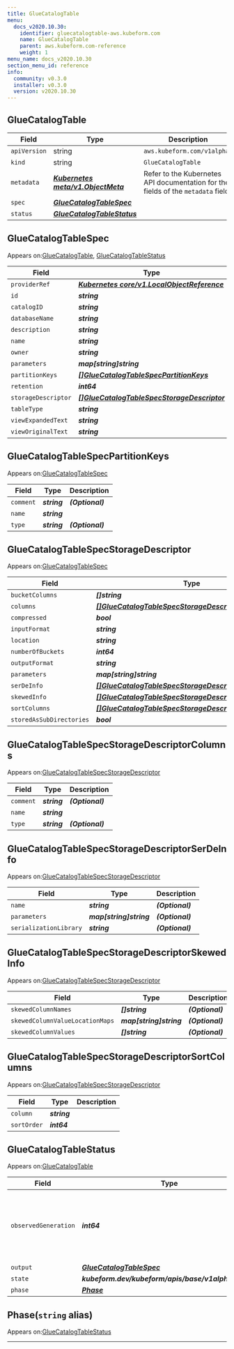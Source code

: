 ```yaml
---
title: GlueCatalogTable
menu:
  docs_v2020.10.30:
    identifier: gluecatalogtable-aws.kubeform.com
    name: GlueCatalogTable
    parent: aws.kubeform.com-reference
    weight: 1
menu_name: docs_v2020.10.30
section_menu_id: reference
info:
  community: v0.3.0
  installer: v0.3.0
  version: v2020.10.30
---
```


## GlueCatalogTable
| Field | Type | Description |
| ------ | ----- | ----------- |
| `apiVersion` | string | `aws.kubeform.com/v1alpha1` |
|    `kind` | string | `GlueCatalogTable` |
| `metadata` | ***[Kubernetes meta/v1.ObjectMeta](https://v1-18.docs.kubernetes.io/docs/reference/generated/kubernetes-api/v1.18/#objectmeta-v1-meta)***|Refer to the Kubernetes API documentation for the fields of the `metadata` field.|
| `spec` | ***[GlueCatalogTableSpec](#gluecatalogtablespec)***||
| `status` | ***[GlueCatalogTableStatus](#gluecatalogtablestatus)***||
## GlueCatalogTableSpec

Appears on:[GlueCatalogTable](#gluecatalogtable), [GlueCatalogTableStatus](#gluecatalogtablestatus)

| Field | Type | Description |
| ------ | ----- | ----------- |
| `providerRef` | ***[Kubernetes core/v1.LocalObjectReference](https://v1-18.docs.kubernetes.io/docs/reference/generated/kubernetes-api/v1.18/#localobjectreference-v1-core)***||
| `id` | ***string***||
| `catalogID` | ***string***| ***(Optional)*** |
| `databaseName` | ***string***||
| `description` | ***string***| ***(Optional)*** |
| `name` | ***string***||
| `owner` | ***string***| ***(Optional)*** |
| `parameters` | ***map[string]string***| ***(Optional)*** |
| `partitionKeys` | ***[[]GlueCatalogTableSpecPartitionKeys](#gluecatalogtablespecpartitionkeys)***| ***(Optional)*** |
| `retention` | ***int64***| ***(Optional)*** |
| `storageDescriptor` | ***[[]GlueCatalogTableSpecStorageDescriptor](#gluecatalogtablespecstoragedescriptor)***| ***(Optional)*** |
| `tableType` | ***string***| ***(Optional)*** |
| `viewExpandedText` | ***string***| ***(Optional)*** |
| `viewOriginalText` | ***string***| ***(Optional)*** |
## GlueCatalogTableSpecPartitionKeys

Appears on:[GlueCatalogTableSpec](#gluecatalogtablespec)

| Field | Type | Description |
| ------ | ----- | ----------- |
| `comment` | ***string***| ***(Optional)*** |
| `name` | ***string***||
| `type` | ***string***| ***(Optional)*** |
## GlueCatalogTableSpecStorageDescriptor

Appears on:[GlueCatalogTableSpec](#gluecatalogtablespec)

| Field | Type | Description |
| ------ | ----- | ----------- |
| `bucketColumns` | ***[]string***| ***(Optional)*** |
| `columns` | ***[[]GlueCatalogTableSpecStorageDescriptorColumns](#gluecatalogtablespecstoragedescriptorcolumns)***| ***(Optional)*** |
| `compressed` | ***bool***| ***(Optional)*** |
| `inputFormat` | ***string***| ***(Optional)*** |
| `location` | ***string***| ***(Optional)*** |
| `numberOfBuckets` | ***int64***| ***(Optional)*** |
| `outputFormat` | ***string***| ***(Optional)*** |
| `parameters` | ***map[string]string***| ***(Optional)*** |
| `serDeInfo` | ***[[]GlueCatalogTableSpecStorageDescriptorSerDeInfo](#gluecatalogtablespecstoragedescriptorserdeinfo)***| ***(Optional)*** |
| `skewedInfo` | ***[[]GlueCatalogTableSpecStorageDescriptorSkewedInfo](#gluecatalogtablespecstoragedescriptorskewedinfo)***| ***(Optional)*** |
| `sortColumns` | ***[[]GlueCatalogTableSpecStorageDescriptorSortColumns](#gluecatalogtablespecstoragedescriptorsortcolumns)***| ***(Optional)*** |
| `storedAsSubDirectories` | ***bool***| ***(Optional)*** |
## GlueCatalogTableSpecStorageDescriptorColumns

Appears on:[GlueCatalogTableSpecStorageDescriptor](#gluecatalogtablespecstoragedescriptor)

| Field | Type | Description |
| ------ | ----- | ----------- |
| `comment` | ***string***| ***(Optional)*** |
| `name` | ***string***||
| `type` | ***string***| ***(Optional)*** |
## GlueCatalogTableSpecStorageDescriptorSerDeInfo

Appears on:[GlueCatalogTableSpecStorageDescriptor](#gluecatalogtablespecstoragedescriptor)

| Field | Type | Description |
| ------ | ----- | ----------- |
| `name` | ***string***| ***(Optional)*** |
| `parameters` | ***map[string]string***| ***(Optional)*** |
| `serializationLibrary` | ***string***| ***(Optional)*** |
## GlueCatalogTableSpecStorageDescriptorSkewedInfo

Appears on:[GlueCatalogTableSpecStorageDescriptor](#gluecatalogtablespecstoragedescriptor)

| Field | Type | Description |
| ------ | ----- | ----------- |
| `skewedColumnNames` | ***[]string***| ***(Optional)*** |
| `skewedColumnValueLocationMaps` | ***map[string]string***| ***(Optional)*** |
| `skewedColumnValues` | ***[]string***| ***(Optional)*** |
## GlueCatalogTableSpecStorageDescriptorSortColumns

Appears on:[GlueCatalogTableSpecStorageDescriptor](#gluecatalogtablespecstoragedescriptor)

| Field | Type | Description |
| ------ | ----- | ----------- |
| `column` | ***string***||
| `sortOrder` | ***int64***||
## GlueCatalogTableStatus

Appears on:[GlueCatalogTable](#gluecatalogtable)

| Field | Type | Description |
| ------ | ----- | ----------- |
| `observedGeneration` | ***int64***| ***(Optional)*** Resource generation, which is updated on mutation by the API Server.|
| `output` | ***[GlueCatalogTableSpec](#gluecatalogtablespec)***| ***(Optional)*** |
| `state` | ***kubeform.dev/kubeform/apis/base/v1alpha1.State***| ***(Optional)*** |
| `phase` | ***[Phase](#phase)***| ***(Optional)*** |
## Phase(`string` alias)

Appears on:[GlueCatalogTableStatus](#gluecatalogtablestatus)

---
